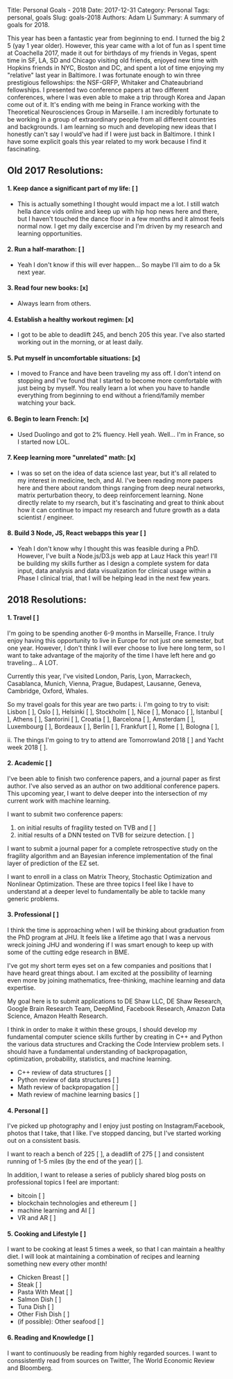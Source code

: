 Title: Personal Goals - 2018
Date: 2017-12-31
Category: Personal
Tags: personal, goals
Slug: goals-2018
Authors: Adam Li
Summary: A summary of goals for 2018.

This year has been a fantastic year from beginning to end. I turned the big 2 5 (yay 1 year older). However, this year came with a lot of fun as I spent time at Coachella 2017, made it out for birthdays of my friends in Vegas, spent time in SF, LA, SD and Chicago visiting old friends, enjoyed new time with Hopkins friends in NYC, Boston and DC, and spent a lot of time enjoying my "relative" last year in Baltimore. I was fortunate enough to win three prestigious fellowships: the NSF-GRFP, Whitaker and Chateaubriand fellowships. I presented two conference papers at two different conferences, where I was even able to make a trip through Korea and Japan come out of it. It's ending with me being in France working with the Theoretical Neurosciences Group in Marseille. I am incredibly fortunate to be working in a group of extraordinary people from all different countries and backgrounds. I am learning so much and developing new ideas that I honestly can't say I would've had if I were just back in Baltimore. I think I have some explicit goals this year related to my work because I find it fascinating.

## Old 2017 Resolutions:
#### 1. Keep dance a significant part of my life: [ ]
- This is actually something I thought would impact me a lot. I still watch hella dance vids online and keep up with hip hop news here and there, but I haven't touched the dance floor in a few months and it almost feels normal now. I get my daily excercise and I'm driven by my research and learning opportunities.

#### 2. Run a half-marathon: [ ]
- Yeah I don't know if this will ever happen... So maybe I'll aim to do a 5k next year.

#### 3. Read four new books: [x]
- Always learn from others.

#### 4. Establish a healthy workout regimen: [x]
- I got to be able to deadlift 245, and bench 205 this year. I've also started working out in the morning, or at least daily. 

#### 5. Put myself in uncomfortable situations: [x]
- I moved to France and have been traveling my ass off. I don't intend on stopping and I've found that I started to become more comfortable with just being by myself. You really learn a lot when you have to handle everything from beginning to end without a friend/family member watching your back.

#### 6. Begin to learn French: [x]
- Used Duolingo and got to 2% fluency. Hell yeah. Well... I'm in France, so I started now LOL.

#### 7. Keep learning more "unrelated" math: [x]
- I was so set on the idea of data science last year, but it's all related to my interest in medicine, tech, and AI. I've been reading more papers here and there about random things ranging from deep neural networks, matrix perturbation theory, to deep reinforcement learning. None directly relate to my rsearch, but it's fascinating and great to think about how it can continue to impact my research and future growth as a data scientist / engineer.

#### 8. Build 3 Node, JS, React webapps this year [ ]
- Yeah I don't know why I thought this was feasible during a PhD. However, I've built a Node.js/D3.js web app at Lauz Hack this year! I'll be building my skills further as I design a complete system for data input, data analysis and data visualization for clinical usage within a Phase I clinical trial, that I will be helping lead in the next few years.

## 2018 Resolutions:
#### 1. Travel [ ]
I'm going to be spending another 6-9 months in Marseille, France. I truly enjoy having this opportunity to live in Europe for not just one semester, but one year. However, I don't think I will ever choose to live here long term, so I want to take advantage of the majority of the time I have left here and go traveling... A LOT. 

Currently this year, I've visited London, Paris, Lyon, Marrackech, Casablanca, Munich, Vienna, Prague, Budapest, Lausanne, Geneva, Cambridge, Oxford, Whales. 

So my travel goals for this year are two parts:
i. I'm going to try to visit:
Lisbon [ ], 
Oslo [ ], 
Helsinki [ ], 
Stockholm [ ], 
Nice [ ], 
Monaco [ ], 
Istanbul [ ], 
Athens [ ], 
Santorini [ ],
Croatia [ ], 
Barcelona [ ], 
Amsterdam [ ], 
Luxembourg [ ], 
Bordeaux [ ], 
Berlin [ ], 
Frankfurt [ ], 
Rome [ ], 
Bologna [ ], 

ii. The things I'm going to try to attend are Tomorrowland 2018 [ ] and Yacht week 2018 [ ].

#### 2. Academic [ ]
I've been able to finish two conference papers, and a journal paper as first author. I've also served as an author on two additional conference papers. This upcoming year, I want to delve deeper into the intersection of my current work with machine learning. 

I want to submit two conference papers: 

1) on initial results of fragility tested on TVB and [ ]
2) initial results of a DNN tested on TVB for seizure detection. [ ]

I want to submit a journal paper for a complete retrospective study on the fragility algorithm and an Bayesian inference implementation of the final layer of prediction of the EZ set. 

I want to enroll in a class on Matrix Theory, Stochastic Optimization and Nonlinear Optimization. These are three topics I feel like I have to understand at a deeper level to fundamentally be able to tackle many generic problems.

#### 3. Professional [ ]
I think the time is approaching when I will be thinking about graduation from the PhD program at JHU. It feels like a lifetime ago that I was a nervous wreck joining JHU and wondering if I was smart enough to keep up with some of the cutting edge research in BME. 

I've got my short term eyes set on a few companies and positions that I have heard great things about. I am excited at the possibility of learning even more by joining mathematics, free-thinking, machine learning and data expertise.

My goal here is to submit applications to DE Shaw LLC, DE Shaw Research, Google Brain Research Team, DeepMind, Facebook Research, Amazon Data Science, Amazon Health Research. 

I think in order to make it within these groups, I should develop my fundamental computer science skills further by creating in C++ and Python the various data structures and Cracking the Code Interview problem sets. I should have a fundamental understanding of backpropagation, optimization, probability, statistics, and machine learning.

- C++ review of data structures [ ]
- Python review of data structures [ ]
- Math review of backpropagation [ ]
- Math review of machine learning basics [ ]

#### 4. Personal [ ]
I've picked up photography and I enjoy just posting on Instagram/Facebook, photos that I take, that I like. I've stopped dancing, but I've started working out on a consistent basis. 

I want to reach a 
bench of 225 [ ], 
a deadlift of 275 [ ] and 
consistent running of 1-5 miles (by the end of the year) [ ].

In addition, I want to release a series of publicly shared blog posts on professional topics I feel are important:

- bitcoin [ ]
- blockchain technologies and ethereum [ ]
- machine learning and AI [ ]
- VR and AR [ ]

#### 5. Cooking and Lifestyle [ ]
I want to be cooking at least 5 times a week, so that I can maintain a healthy diet. I will look at maintaining a combination of recipes and learning something new every other month!

- Chicken Breast [ ]
- Steak [ ]
- Pasta With Meat [ ]
- Salmon Dish [ ]
- Tuna Dish [ ]
- Other Fish Dish [ ]
- (if possible): Other seafood [ ]

#### 6. Reading and Knowledge [ ]
I want to continuously be reading from highly regarded sources. I want to conssistently read from sources on Twitter, The World Economic Review and Bloomberg.




